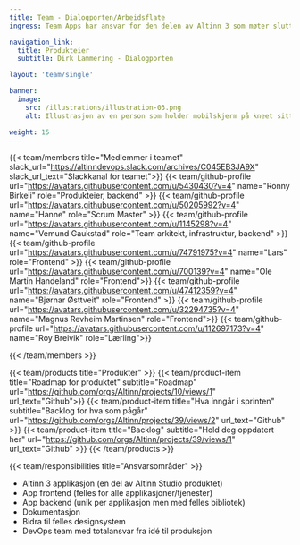 ```yaml
---
title: Team - Dialogporten/Arbeidsflate
ingress: Team Apps har ansvar for den delen av Altinn 3 som møter sluttbrukerne når de fyller inn et skjema - fra de oppretter skjema til det er levert til tjenesteeier.

navigation_link:
  title: Produkteier
  subtitle: Dirk Lammering - Dialogporten

layout: 'team/single'

banner:
  image:
    src: /illustrations/illustration-03.png
    alt: Illustrasjon av en person som holder mobilskjerm på kneet sitt

weight: 15
---
```


{{< team/members title="Medlemmer i teamet" slack_url="https://altinndevops.slack.com/archives/C045EB3JA9X" slack_url_text="Slackkanal for teamet">}}
{{< team/github-profile url="https://avatars.githubusercontent.com/u/5430430?v=4" name="Ronny Birkeli" role="Produkteier, backend" >}}
{{< team/github-profile url="https://avatars.githubusercontent.com/u/50205992?v=4" name="Hanne" role="Scrum Master" >}}
{{< team/github-profile url="https://avatars.githubusercontent.com/u/1145298?v=4" name="Vemund Gaukstad" role="Team arkitekt, infrastruktur, backend" >}}
{{< team/github-profile url="https://avatars.githubusercontent.com/u/74791975?v=4" name="Lars" role="Frontend" >}}
{{< team/github-profile url="https://avatars.githubusercontent.com/u/700139?v=4" name="Ole Martin Handeland" role="Frontend">}}
{{< team/github-profile url="https://avatars.githubusercontent.com/u/47412359?v=4" name="Bjørnar Østtveit" role="Frontend" >}}
{{< team/github-profile url="https://avatars.githubusercontent.com/u/32294735?v=4" name="Magnus Revheim Martinsen" role="Frontend">}}
{{< team/github-profile url="https://avatars.githubusercontent.com/u/112697173?v=4" name="Roy Breivik" role="Lærling">}}

{{< /team/members >}}

{{< team/products title="Produkter" >}}
{{< team/product-item title="Roadmap for produktet" subtitle="Roadmap" url="https://github.com/orgs/Altinn/projects/10/views/1" url_text="Github">}}
{{< team/product-item title="Hva inngår i sprinten" subtitle="Backlog for hva som pågår" url="https://github.com/orgs/Altinn/projects/39/views/2" url_text="Github" >}}
{{< team/product-item title="Backlog" subtitle="Hold deg oppdatert her" url="https://github.com/orgs/Altinn/projects/39/views/1" url_text="Github" >}}
{{< /team/products >}}

{{< team/responsibilities title="Ansvarsområder" >}}

- Altinn 3 applikasjon (en del av Altinn Studio produktet)
- App frontend (felles for alle applikasjoner/tjenester)
- App backend (unik per applikasjon men med felles bibliotek)
- Dokumentasjon
- Bidra til felles designsystem
- DevOps team med totalansvar fra idé til produksjon
